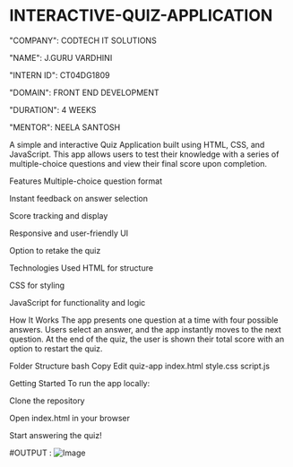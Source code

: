  # INTERACTIVE-QUIZ-APPLICATION

"COMPANY": CODTECH IT SOLUTIONS

"NAME": J.GURU VARDHINI

"INTERN ID": CT04DG1809

"DOMAIN": FRONT END DEVELOPMENT

"DURATION": 4 WEEKS

"MENTOR": NEELA SANTOSH


A simple and interactive Quiz Application built using HTML, CSS, and JavaScript. This app allows users to test their knowledge with a series of multiple-choice questions and view their final score upon completion.

 Features
Multiple-choice question format

Instant feedback on answer selection

Score tracking and display

Responsive and user-friendly UI

Option to retake the quiz

 Technologies Used
HTML for structure

CSS for styling

JavaScript for functionality and logic

How It Works
The app presents one question at a time with four possible answers. Users select an answer, and the app instantly moves to the next question. At the end of the quiz, the user is shown their total score with an option to restart the quiz.

Folder Structure
bash
Copy
Edit
quiz-app
 index.html
 style.css
 script.js

Getting Started
To run the app locally:

Clone the repository

Open index.html in your browser

Start answering the quiz!

#OUTPUT :
![Image](https://github.com/user-attachments/assets/7d99e3ac-8786-4c16-a03f-e83e2adb5bd8)

